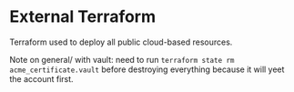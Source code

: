 # External Terraform

Terraform used to deploy all public cloud-based resources.

Note on general/ with vault: need to run `terraform state rm acme_certificate.vault` before destroying everything because it will yeet the account first.